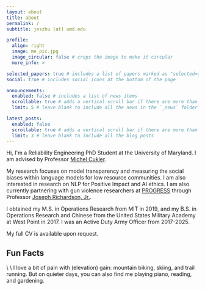 ```yaml
---
layout: about
title: about
permalink: /
subtitle: jeszhu [at] umd.edu

profile:
  align: right
  image: me_pic.jpg
  image_circular: false # crops the image to make it circular
  more_info: >

selected_papers: true # includes a list of papers marked as "selected={true}"
social: true # includes social icons at the bottom of the page

announcements:
  enabled: false # includes a list of news items
  scrollable: true # adds a vertical scroll bar if there are more than 3 news items
  limit: 5 # leave blank to include all the news in the `_news` folder

latest_posts:
  enabled: false
  scrollable: true # adds a vertical scroll bar if there are more than 3 new posts items
  limit: 3 # leave blank to include all the blog posts
---
```


Hi, I'm a Reliability Engineering PhD Student at the University of Maryland. I am advised by Professor [Michel Cukier](https://enme.umd.edu/clark/faculty/523/Michel-Cukier).

My research focuses on model transparency and measuring the social biases within language models for low resource communities. I am also interested in research on NLP for Positive Impact and AI ethics. I am also currently partnering with gun violence researchers at [PROGRESS](https://bsos.umd.edu/academics-research/prevent-gun-violence-research-empowerment-strategies-solutions) through Professor [Joseph Richardson, Jr.](https://aaas.umd.edu/facultyprofile/richardson-jr./joseph).

I obtained my M.S. in Operations Research from MIT in 2019, and my B.S. in Operations Research and Chinese from the United States Military Academy at West Point in 2017. I was an Active Duty Army Officer from 2017-2025.

My full CV is available upon request.

## Fun Facts
\\
\\
I love a bit of pain with (elevation) gain: mountain biking, skiing, and trail running. But on quieter days, you can also find me playing piano, reading, and gardening.
